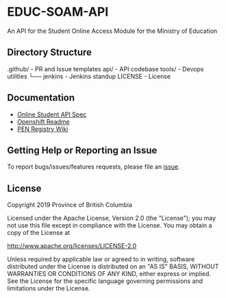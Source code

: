 # EDUC-SOAM-API
An API for the Student Online Access Module for the Ministry of Education

## Directory Structure

.github/                   - PR and Issue templates
api/                       - API codebase
tools/                     - Devops utilities
└── jenkins                - Jenkins standup
LICENSE                    - License

## Documentation

* [Online Student API Spec](https://soamapi.docs.apiary.io/#)
* [Openshift Readme](tools/README.md)
* [PEN Registry Wiki](https://github.com/bcgov/EDUC-INFRA-COMMON/wiki)

## Getting Help or Reporting an Issue

To report bugs/issues/features requests, please file an [issue](https://github.com/bcgov/EDUC-SOAM-API/issues).

## License

Copyright 2019 Province of British Columbia

Licensed under the Apache License, Version 2.0 (the "License");
you may not use this file except in compliance with the License.
You may obtain a copy of the License at

http://www.apache.org/licenses/LICENSE-2.0
   
Unless required by applicable law or agreed to in writing, software
distributed under the License is distributed on an "AS IS" BASIS,
WITHOUT WARRANTIES OR CONDITIONS OF ANY KIND, either express or implied.
See the License for the specific language governing permissions and
limitations under the License.
